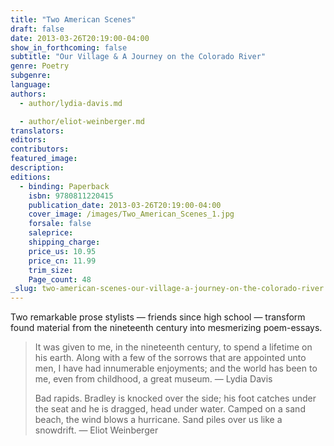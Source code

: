 ```yaml
---
title: "Two American Scenes"
draft: false
date: 2013-03-26T20:19:00-04:00
show_in_forthcoming: false
subtitle: "Our Village & A Journey on the Colorado River"
genre: Poetry
subgenre:
language:
authors:
  - author/lydia-davis.md

  - author/eliot-weinberger.md
translators:
editors:
contributors:
featured_image:
description:
editions:
  - binding: Paperback
    isbn: 9780811220415
    publication_date: 2013-03-26T20:19:00-04:00
    cover_image: /images/Two_American_Scenes_1.jpg
    forsale: false
    saleprice:
    shipping_charge:
    price_us: 10.95
    price_cn: 11.99
    trim_size:
    Page_count: 48
_slug: two-american-scenes-our-village-a-journey-on-the-colorado-river
---
```


Two remarkable prose stylists — friends since high school — transform found material from the nineteenth century into mesmerizing poem-essays.

> It was given to me, in the nineteenth century, to spend a lifetime on his
> earth. Along with a few of the sorrows that are appointed unto men,
> I have had innumerable enjoyments; and the world has been to me,
> even from childhood, a great museum.
> — Lydia Davis
> 
> Bad rapids. Bradley is knocked over the side; his foot catches under
> the seat and he is dragged, head under water. Camped on a sand
> beach, the wind blows a hurricane. Sand piles over us like a snowdrift.
> — Eliot Weinberger

